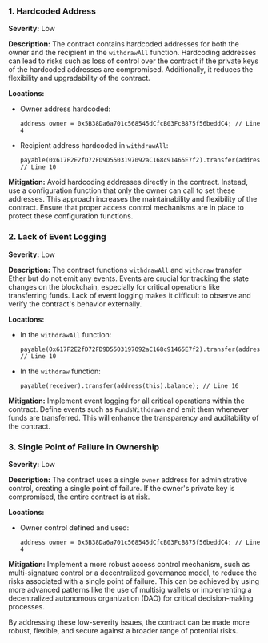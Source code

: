 ### 1. **Hardcoded Address**

**Severity:**
Low

**Description:**
The contract contains hardcoded addresses for both the owner and the recipient in the `withdrawAll` function. Hardcoding addresses can lead to risks such as loss of control over the contract if the private keys of the hardcoded addresses are compromised. Additionally, it reduces the flexibility and upgradability of the contract.

**Locations:**

- Owner address hardcoded:
  ```solidity
  address owner = 0x5B38Da6a701c568545dCfcB03FcB875f56beddC4; // Line 4
  ```
- Recipient address hardcoded in `withdrawAll`:
  ```solidity
  payable(0x617F2E2fD72FD9D5503197092aC168c91465E7f2).transfer(address(this).balance); // Line 10
  ```

**Mitigation:**
Avoid hardcoding addresses directly in the contract. Instead, use a configuration function that only the owner can call to set these addresses. This approach increases the maintainability and flexibility of the contract. Ensure that proper access control mechanisms are in place to protect these configuration functions.

### 2. **Lack of Event Logging**

**Severity:**
Low

**Description:**
The contract functions `withdrawAll` and `withdraw` transfer Ether but do not emit any events. Events are crucial for tracking the state changes on the blockchain, especially for critical operations like transferring funds. Lack of event logging makes it difficult to observe and verify the contract's behavior externally.

**Locations:**

- In the `withdrawAll` function:
  ```solidity
  payable(0x617F2E2fD72FD9D5503197092aC168c91465E7f2).transfer(address(this).balance); // Line 10
  ```
- In the `withdraw` function:
  ```solidity
  payable(receiver).transfer(address(this).balance); // Line 16
  ```

**Mitigation:**
Implement event logging for all critical operations within the contract. Define events such as `FundsWithdrawn` and emit them whenever funds are transferred. This will enhance the transparency and auditability of the contract.

### 3. **Single Point of Failure in Ownership**

**Severity:**
Low

**Description:**
The contract uses a single `owner` address for administrative control, creating a single point of failure. If the owner's private key is compromised, the entire contract is at risk.

**Locations:**

- Owner control defined and used:
  ```solidity
  address owner = 0x5B38Da6a701c568545dCfcB03FcB875f56beddC4; // Line 4
  ```

**Mitigation:**
Implement a more robust access control mechanism, such as multi-signature control or a decentralized governance model, to reduce the risks associated with a single point of failure. This can be achieved by using more advanced patterns like the use of multisig wallets or implementing a decentralized autonomous organization (DAO) for critical decision-making processes.

By addressing these low-severity issues, the contract can be made more robust, flexible, and secure against a broader range of potential risks.
